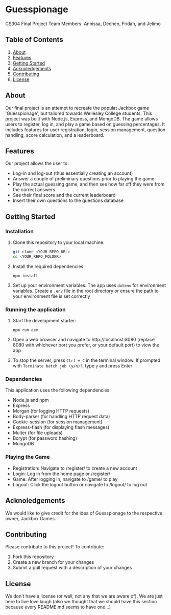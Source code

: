 # Guesspionage
CS304 Final Project
Team Members: Annissa, Dechen, Fridah, and Jelimo

## Table of Contents
1. [About](#about)
2. [Features](#features) 
3. [Getting Started](#getting-started)
4. [Acknoledgements](#acknoledgements)
5. [Contributing](#contributing)
6. [License](#license)

## About
Our final project is an attempt to recreate the populat Jackbox game 'Guesspionage', but tailored towards Wellesley College students. This project was built with Node.js, Express, and MongoDB. The game allows users to register, log in, and play a game based on guessing percentages. It includes features for user registration, login, session management, question handling, score calculation, and a leaderboard.


## Features
Our project allows the user to:
- Log-in and log-out (thus essentially creating an account)
- Answer a couple of preliminary questions prior to playing the game
- Play the actual guessing game, and then see how far off they were from the correct answers
- See their final score and the current leaderboard
- Insert their own questions to the questions database

## Getting Started
### Installation
1. Clone this repository to your local machine:
   ```bash
   git clone <YOUR_REPO_URL>
   cd <YOUR_REPO_FOLDER>
2. Install the required dependencies:

    `npm install`

3. Set up your environment variables. The app uses `dotenv` for environment variables. Create a `.env` file in the root directory or ensure the path to your environment file is set correctly
### Running the application
1. Start the development starter:

    `npm run dev`
2. Open a web browser and navigate to http://localhost:8080 (replace 8080 with whichever port you prefer, or your default port) to view the app

3. To stop the server, press `Ctrl + C` in the terminal window. If prompted with `Terminate batch job (y/n)?`, type `y` and press Enter

### Dependencies
This application uses the following dependencies:
- Node.js and npm
- Express
- Morgan (for logging HTTP requests)
- Body-parser (for handling HTTP request data)
- Cookie-session (for session management)
- Express-flash (for displaying flash messages)
- Multer (for file uploads)
- Bcrypt (for password hashing)
- MongoDB

### Playing the Game
- Registration: Navigate to /register/ to create a new account
- Login: Log in from the home page or /register/
- Game: After logging in, navigate to /game/ to play
- Logout: Click the logout button or navigate to /logout/ to log out

## Acknoledgements
We would like to give credit for the idea of Guesspionage to the respective owner, Jackbox Games.

## Contributing
Please contribute to this project! To contribute:

1. Fork this repository
2. Create a new branch for your changes
3. Submit a pull request with a description of your changes

## License
We don't have a license (or well, not any that we are aware of). We are just here to live love laugh (also we thought that we should have this section because every README.md seems to have one...)
